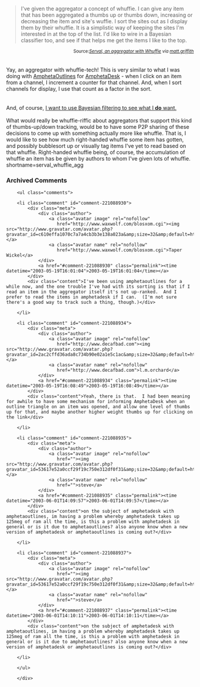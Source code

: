 <blockquote cite="http://john.beimler.org/serval_aggregator_first_post.html">I've given the aggregator a concept of whuffie. I can give any item that has been aggregated a thumbs up or thumbs down, increasing or decreasing the item and site's wuffie. I sort the sites out as I display them by their whuffie. It is a simplistic way of keeping the sites I'm interested in at the top of the list. I'd like to wire in a Bayesian classifier too, and see if that helps me get the items I like to the top.</blockquote>
<div class="credit" align="right"><small>Source:<cite><a href="http://john.beimler.org/serval_aggregator_first_post.html">Serval, an aggregator with Whuffie</a> via <a href="http://matt.griffith.com/weblog/2003/05/19.html#a142">matt.griffith</a></cite></small></div>
<br /><br />
<div class="excerpt">Yay, an aggregator with whuffie-tech!  This is very similar to what I was doing with
<a href="http://www.decafbad.com/twiki/bin/view/Main/AmphetaOutlines">AmphetaOutlines</a> for <a href="http://www.decafbad.com/twiki/bin/view/Main/AmphetaDesk">AmphetaDesk</a> - when I click on an item from a channel, I increment
a counter for that channel.  And, when I sort channels for display, I use that count as
a factor in the sort.</div>
<br /><br />
And, of course, <a href="http://www.decafbad.com/blog/tech/rssbayes_now.html" target="_top">I want to use Bayesian filtering to see what I <strong>do</strong> want.</a>
<br /><br />
What would really be whuffie-riffic about aggregators that support this kind of
thumbs-up/down tracking, would be to have some P2P sharing of these decisions
to come up with something actually more like whuffie.  That is, I would like
to see how much right-handed whuffie some item has gotten, and possibly
bubblesort up or visually tag items I've yet to read based on that whuffie.
Right-handed whuffie being, of course, the accumulation of whuffie an item
has be given by authors to whom I've given lots of whuffie.
<!--more-->
shortname=serval_whuffie_agg

<div id="comments" class="comments archived-comments">
            <h3>Archived Comments</h3>
            
        <ul class="comments">
            
        <li class="comment" id="comment-221088930">
            <div class="meta">
                <div class="author">
                    <a class="avatar image" rel="nofollow" 
                       href="http://www.waxwolf.com/blosxom.cgi"><img src="http://www.gravatar.com/avatar.php?gravatar_id=c610effa1070c7a7a4cb3b3e138a023a&amp;size=32&amp;default=http://mediacdn.disqus.com/1320279820/images/noavatar32.png"/></a>
                    <a class="avatar name" rel="nofollow" 
                       href="http://www.waxwolf.com/blosxom.cgi">Taper Wickel</a>
                </div>
                <a href="#comment-221088930" class="permalink"><time datetime="2003-05-19T16:01:04">2003-05-19T16:01:04</time></a>
            </div>
            <div class="content">I've been using amphetaoutlines for a while now, and the one trouble I've had with its sorting is that if I read an item in the aggregator itself it's not up-ranked.  And I prefer to read the items in amphetadesk if I can.  (I'm not sure there's a good way to track such a thing, though.)</div>
            
        </li>
    
        <li class="comment" id="comment-221088934">
            <div class="meta">
                <div class="author">
                    <a class="avatar image" rel="nofollow" 
                       href="http://www.decafbad.com"><img src="http://www.gravatar.com/avatar.php?gravatar_id=2ac2cffd36ada8c734b90e02a1e5c1ac&amp;size=32&amp;default=http://mediacdn.disqus.com/1320279820/images/noavatar32.png"/></a>
                    <a class="avatar name" rel="nofollow" 
                       href="http://www.decafbad.com">l.m.orchard</a>
                </div>
                <a href="#comment-221088934" class="permalink"><time datetime="2003-05-19T16:08:49">2003-05-19T16:08:49</time></a>
            </div>
            <div class="content">Yeah, there is that.  I had been meaning for awhile to have some mechanism for informing AmphetaDesk when an outline triangle on an item was opened, and allow one level of thumbs up for that, and maybe another higher weight thumbs up for clicking on the link</div>
            
        </li>
    
        <li class="comment" id="comment-221088935">
            <div class="meta">
                <div class="author">
                    <a class="avatar image" rel="nofollow" 
                       href=""><img src="http://www.gravatar.com/avatar.php?gravatar_id=53617e52a0ccf29f19c750e312df0f31&amp;size=32&amp;default=http://mediacdn.disqus.com/1320279820/images/noavatar32.png"/></a>
                    <a class="avatar name" rel="nofollow" 
                       href="">steve</a>
                </div>
                <a href="#comment-221088935" class="permalink"><time datetime="2003-06-01T14:09:57">2003-06-01T14:09:57</time></a>
            </div>
            <div class="content">on the subject of amphetadesk with amphetaoutlines, im having a problem whereby amphetadesk takes up 125meg of ram all the time, is this a problem with amphetadesk in general or is it due to amphetaoutlines? also anyone know when a new version of amphetadesk or amphetaoutlines is coming out?</div>
            
        </li>
    
        <li class="comment" id="comment-221088937">
            <div class="meta">
                <div class="author">
                    <a class="avatar image" rel="nofollow" 
                       href=""><img src="http://www.gravatar.com/avatar.php?gravatar_id=53617e52a0ccf29f19c750e312df0f31&amp;size=32&amp;default=http://mediacdn.disqus.com/1320279820/images/noavatar32.png"/></a>
                    <a class="avatar name" rel="nofollow" 
                       href="">steve</a>
                </div>
                <a href="#comment-221088937" class="permalink"><time datetime="2003-06-01T14:10:11">2003-06-01T14:10:11</time></a>
            </div>
            <div class="content">on the subject of amphetadesk with amphetaoutlines, im having a problem whereby amphetadesk takes up 125meg of ram all the time, is this a problem with amphetadesk in general or is it due to amphetaoutlines? also anyone know when a new version of amphetadesk or amphetaoutlines is coming out?</div>
            
        </li>
    
        </ul>
    
        </div>
    